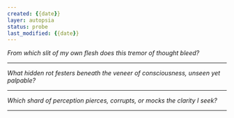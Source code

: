 ```yaml
---
created: {{date}}
layer: autopsia
status: probe
last_modified: {{date}}
---
```


*From which slit of my own flesh does this tremor of thought bleed?*  

---

*What hidden rot festers beneath the veneer of consciousness,*
*unseen yet palpable?*  

---

*Which shard of perception pierces, corrupts,*
*or mocks the clarity I seek?*  

---
